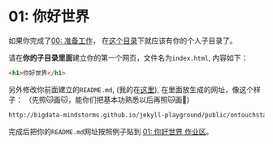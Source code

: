 # 01: 你好世界

如果你完成了[00: 准备工作](https://github.com/bigdata-mindstorms/jekyll-playground/blob/gh-pages/lessons/00/README.md)， 
在[这个目录](https://github.com/bigdata-mindstorms/jekyll-playground/tree/gh-pages/public)下就应该有你的个人子目录了。

请在**你的子目录里面**建立你的第一个网页，文件名为`index.html`, 内容如下：

```html
<h1>你好世界</h1>
```

另外修改你前面建立的`README.md`, (我的在[这里](https://github.com/bigdata-mindstorms/jekyll-playground/blob/gh-pages/public/ontouchstart/README.md)), 
在里面放生成的网址，像这个样子： （先照:cat:画:cat:，能你们把基本功熟悉以后再照:cat:画:tiger:)

```markdown
http://bigdata-mindstorms.github.io/jekyll-playground/public/ontouchstart/
```

完成后把你的`README.md`网址按照例子贴到 
[01: 你好世界 作业区](https://github.com/bigdata-mindstorms/jekyll-playground/issues/3)。
